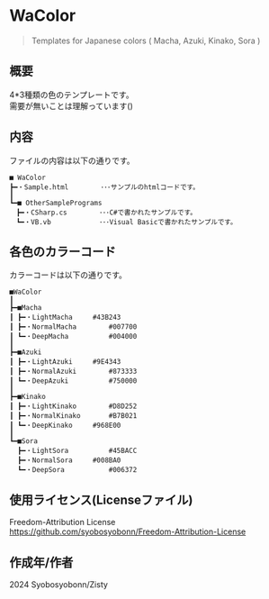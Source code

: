 # WaColor
> Templates for Japanese colors ( Macha, Azuki, Kinako, Sora )

## 概要
4*3種類の色のテンプレートです。<br>
需要が無いことは理解っています()<br>

## 内容
ファイルの内容は以下の通りです。
```
■ WaColor
┣━・Sample.html        ･･･サンプルのhtmlコードです。
┃
┗━■ OtherSamplePrograms
　┣━・CSharp.cs        ･･･C#で書かれたサンプルです。
　┗━・VB.vb            ･･･Visual Basicで書かれたサンプルです。
```

## 各色のカラーコード
カラーコードは以下の通りです。
```
■WaColor 
┃
┣━■Macha
┃ ┣━・LightMacha		#43B243
┃ ┣━・NormalMacha		#007700
┃ ┗━・DeepMacha			#004000
┃
┣━■Azuki
┃ ┣━・LightAzuki		#9E4343
┃ ┣━・NormalAzuki		#873333
┃ ┗━・DeepAzuki			#750000
┃
┣━■Kinako
┃ ┣━・LightKinako		#D8D252
┃ ┣━・NormalKinako		#B7B021
┃ ┗━・DeepKinako		#968E00
┃
┗━■Sora
  ┣━・LightSora			#45BACC
  ┣━・NormalSora		#008BA0
  ┗━・DeepSora			#006372
```

## 使用ライセンス(Licenseファイル)
Freedom-Attribution License<br>
https://github.com/syobosyobonn/Freedom-Attribution-License

## 作成年/作者
2024 Syobosyobonn/Zisty 
